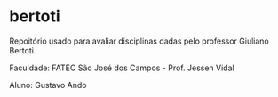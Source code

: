 # bertoti

Repoitório usado para avaliar disciplinas dadas pelo professor Giuliano Bertoti.

Faculdade: FATEC São José dos Campos - Prof. Jessen Vidal

Aluno: Gustavo Ando
